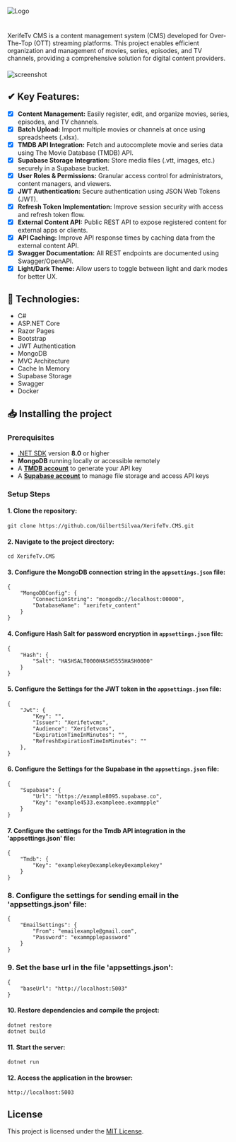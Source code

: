 ![Logo](https://i.ibb.co/whNKg9YH/logo.png)
#

XerifeTv CMS is a content management system (CMS) developed for Over-The-Top (OTT) streaming platforms. This project enables efficient organization and management of movies, series, episodes, and TV channels, providing a comprehensive solution for digital content providers.

####
![screenshot](https://i.postimg.cc/3J5y6psp/Frame-1.png)

####
## ✔ Key Features:

- [X]  **Content Management:** Easily register, edit, and organize movies, series, episodes, and TV channels.  
- [X]  **Batch Upload:** Import multiple movies or channels at once using spreadsheets (.xlsx).  
- [X]  **TMDB API Integration:** Fetch and autocomplete movie and series data using The Movie Database (TMDB) API.  
- [X]  **Supabase Storage Integration:** Store media files (.vtt, images, etc.) securely in a Supabase bucket.  
- [X]  **User Roles & Permissions:** Granular access control for administrators, content managers, and viewers.  
- [X]  **JWT Authentication:** Secure authentication using JSON Web Tokens (JWT).  
- [X]  **Refresh Token Implementation:** Improve session security with access and refresh token flow.  
- [X]  **External Content API:** Public REST API to expose registered content for external apps or clients.  
- [X]  **API Caching:** Improve API response times by caching data from the external content API.  
- [X]  **Swagger Documentation:** All REST endpoints are documented using Swagger/OpenAPI.  
- [X]  **Light/Dark Theme:** Allow users to toggle between light and dark modes for better UX.
 
## 🚀 Technologies:
- C#
- ASP.NET Core
- Razor Pages
- Bootstrap
- JWT Authentication
- MongoDB
- MVC Architecture
- Cache In Memory
- Supabase Storage
- Swagger
- Docker

## 📥 Installing the project

### Prerequisites

- [.NET SDK](https://dotnet.microsoft.com/download) version **8.0** or higher  
- **MongoDB** running locally or accessible remotely  
- A **[TMDB account](https://www.themoviedb.org/)** to generate your API key  
- A **[Supabase account](https://supabase.com/)** to manage file storage and access API keys

### Setup Steps


#### 1. Clone the repository:
    git clone https://github.com/GilbertSilvaa/XerifeTv.CMS.git


#### 2. Navigate to the project directory:
    cd XerifeTv.CMS

#### 3. Configure the MongoDB connection string in the `appsettings.json` file:
    {
        "MongoDBConfig": {
            "ConnectionString": "mongodb://localhost:00000",
            "DatabaseName": "xerifetv_content"
        }
    }

#### 4. Configure Hash Salt for password encryption in `appsettings.json` file:
    {
        "Hash": {
            "Salt": "HASHSALT0000HASH5555HASH0000"
        }
    }

#### 5. Configure the Settings for the JWT token in the `appsettings.json` file:
    {
        "Jwt": {
            "Key": "",
            "Issuer": "Xerifetvcms",
            "Audience": "Xerifetvcms",
            "ExpirationTimeInMinutes": "",
            "RefreshExpirationTimeInMinutes": ""
        },
    }

#### 6. Configure the Settings for the Supabase in the `appsettings.json` file:
    {
        "Supabase": {
            "Url": "https://example8095.supabase.co",
            "Key": "example4533.exampleee.exammpple"
        }
    }

#### 7. Configure the settings for the Tmdb API integration in the 'appsettings.json' file:
    {
        "Tmdb": {
            "Key": "examplekey0examplekey0examplekey"
        }
    }

### 8. Configure the settings for sending email in the 'appsettings.json' file:
    {
        "EmailSettings": {
            "From": "emailexample@gmail.com",
            "Password": "exammpplepassword"
        }
    }

### 9. Set the base url in the file 'appsettings.json':
    {
        "baseUrl": "http://localhost:5003"
    }

#### 10. Restore dependencies and compile the project:
    dotnet restore
    dotnet build


#### 11. Start the server:
    dotnet run


#### 12. Access the application in the browser:
    http://localhost:5003

## License

This project is licensed under the [MIT License](LICENSE).
